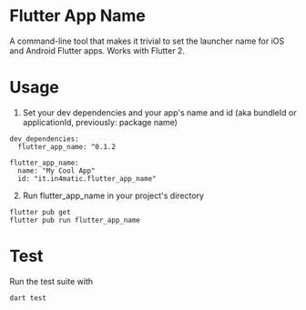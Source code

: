# Flutter App Name 

A command-line tool that makes it trivial to set the launcher name for iOS and Android Flutter apps. Works with Flutter 2.

# Usage

1. Set your dev dependencies and your app's name and id (aka bundleId or applicationId, previously: package name)

```
dev_dependencies:
  flutter_app_name: ^0.1.2

flutter_app_name:
  name: "My Cool App"
  id: "it.in4matic.flutter_app_name"
```

2. Run flutter_app_name in your project's directory

```
flutter pub get
flutter pub run flutter_app_name
```

# Test

Run the test suite with

`dart test`
